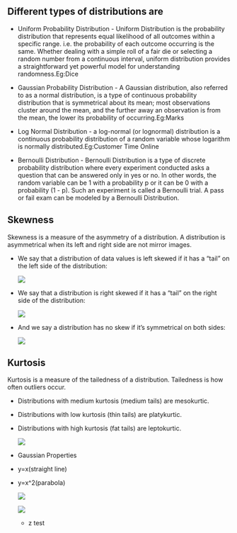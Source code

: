 ## Different types of distributions are

- Uniform Probability Distribution - Uniform Distribution is the probability distribution that represents equal likelihood of all outcomes within a specific range. i.e. the probability of each outcome occurring is the same. Whether dealing with a simple roll of a fair die or selecting a random number from a continuous interval, uniform distribution provides a straightforward yet powerful model for understanding randomness.Eg:Dice

- Gaussian Probability Distribution -  A Gaussian distribution, also referred to as a normal distribution, is a type of continuous probability distribution that is symmetrical about its mean; most observations cluster around the mean, and the further away an observation is from the mean, the lower its probability of occurring.Eg:Marks

- Log Normal Distribution - a log-normal (or lognormal) distribution is a continuous probability distribution of a random variable whose logarithm is normally distributed.Eg:Customer Time Online

- Bernoulli Distribution - Bernoulli Distribution is a type of discrete probability distribution where every experiment conducted asks a question that can be answered only in yes or no. In other words, the random variable can be 1 with a probability p or it can be 0 with a probability (1 - p). Such an experiment is called a Bernoulli trial. A pass or fail exam can be modeled by a Bernoulli Distribution.

## Skewness 
Skewness is a measure of the asymmetry of a distribution. A distribution is asymmetrical when its left and right side are not mirror images.

  - We say that a distribution of data values is left skewed if it has a “tail” on the left side of the distribution:

     ![](https://www.statology.org/wp-content/uploads/2021/01/skew2-768x785.png)

  - We say that a distribution is right skewed if it has a “tail” on the right side of the distribution:

    ![](https://www.statology.org/wp-content/uploads/2021/01/skew1-768x790.png)

  - And we say a distribution has no skew if it’s symmetrical on both sides:

    ![](https://www.statology.org/wp-content/uploads/2021/01/skew3-768x798.png)

## Kurtosis
Kurtosis is a measure of the tailedness of a distribution. Tailedness is how often outliers occur.

- Distributions with medium kurtosis (medium tails) are mesokurtic.
- Distributions with low kurtosis (thin tails) are platykurtic.
- Distributions with high kurtosis (fat tails) are leptokurtic.

  ![](https://www.scribbr.com/wp-content/uploads/2022/07/The-difference-between-skewness-and-kurtosis.webp)

- Gaussian Properties

- y=x(straight line)

- y=x^2(parabola)

  ![](https://th.bing.com/th/id/OIP.O0ICPOAAOY2GbPuQxy4hdwHaCd?w=335&h=116&c=7&r=0&o=5&pid=1.7)

  ![](https://th.bing.com/th/id/OIP.tX18e557drDvzN8a3zfZsQHaD0?w=328&h=179&c=7&r=0&o=5&pid=1.7)

  - z test
    
    
  

  
    
